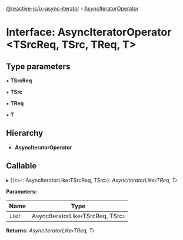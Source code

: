 [@reactive-js/ix-async-iterator](../README.md) › [AsyncIteratorOperator](asynciteratoroperator.md)

# Interface: AsyncIteratorOperator <**TSrcReq, TSrc, TReq, T**>

## Type parameters

▪ **TSrcReq**

▪ **TSrc**

▪ **TReq**

▪ **T**

## Hierarchy

* **AsyncIteratorOperator**

## Callable

▸ (`iter`: AsyncIteratorLike‹TSrcReq, TSrc›): *AsyncIteratorLike‹TReq, T›*

**Parameters:**

Name | Type |
------ | ------ |
`iter` | AsyncIteratorLike‹TSrcReq, TSrc› |

**Returns:** *AsyncIteratorLike‹TReq, T›*
